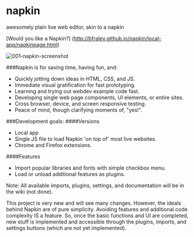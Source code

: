 napkin
======

awesomely plain live web editor, akin to a napkin

[Would you like a Napkin?] (http://bfraley.github.io/napkin/local-app/napkinpage.html)

![001-napkin-screenshot](https://cloud.githubusercontent.com/assets/3700154/4605050/fe815290-51c9-11e4-85e0-9cc990819d11.png)

###Napkin is for saving time, having fun, and:  
* Quickly jotting down ideas in HTML, CSS, and JS.
* Immediate visual gratification for fast prototyping.
* Learning and trying out webdev example code fast.
* Developing single web page components, UI elements, or entire sites.
* Cross browser, device, and screen responsive testing.
* Peace of mind, though clarifying moments of, "yes!".
 
###Development goals:
####Versions
* Local app
* Single JS file to load Napkin 'on top of' most live websites.
* Chrome and Firefox extensions.
 
####Features
* Import popular libraries and fonts with simple checkbox menu.
* Load or unload additional features as plugins.

Note: All available imports, plugins, settings, and documentation will be in the wiki (not done).

This project is very new and will see many changes. However, the ideals behind Napkin are of pure simplicity. Avoiding features and additional code complexity IS a feature. So, once the basic functions and UI are completed, new stuff is implemented and accessible through the plugins, imports, and settings buttons (which are not yet implemented).
